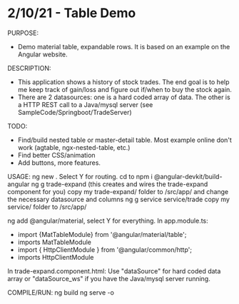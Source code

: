 # 2/10/21 - Table Demo

PURPOSE:
- Demo material table, expandable rows. It is based on an example on the Angular website. 

DESCRIPTION:
- This application shows a history of stock trades. The end goal is to help me keep track of gain/loss and figure out if/when to buy the stock again.
- There are 2 datasources: one is a hard coded array of data. The other is a HTTP REST call to a Java/mysql server (see SampleCode/Springboot/TradeServer)

TODO:
- Find/build nested table or master-detail table. Most example online don't work (agtable, ngx-nested-table, etc.)
- Find better CSS/animation
- Add buttons, more features.

USAGE:
ng new <yourproject>. Select Y for routing.
cd to <yourproject>
npm i @angular-devkit/build-angular
ng g trade-expand (this creates and wires the trade-expand component for you)
copy my trade-expand/ folder to <yourproject>/src/app/ and change the necessary datasource and columns
ng g service service/trade
copy my service/ folder to <yourproject>/src/app/

ng add @angular/material, select Y for everything.
In app.module.ts:
- import {MatTableModule} from '@angular/material/table';
- imports MatTableModule
- import { HttpClientModule } from '@angular/common/http';
- imports HttpClientModule

In trade-expand.component.html:
Use "dataSource" for hard coded data array or "dataSource_ws" if you have the Java/mysql server running.

COMPILE/RUN:
ng build
ng serve -o 


